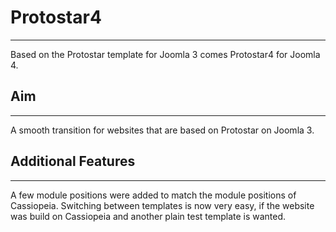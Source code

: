 # Protostar4
---------------
Based on the Protostar template for Joomla 3 comes Protostar4 for Joomla 4.

## Aim
------
A smooth transition for websites that are based on Protostar on Joomla 3.

## Additional Features
----------------------
A few module positions were added to match the module positions of Cassiopeia.
Switching between templates is now very easy, if the website was build on Cassiopeia and another plain test template is wanted.

